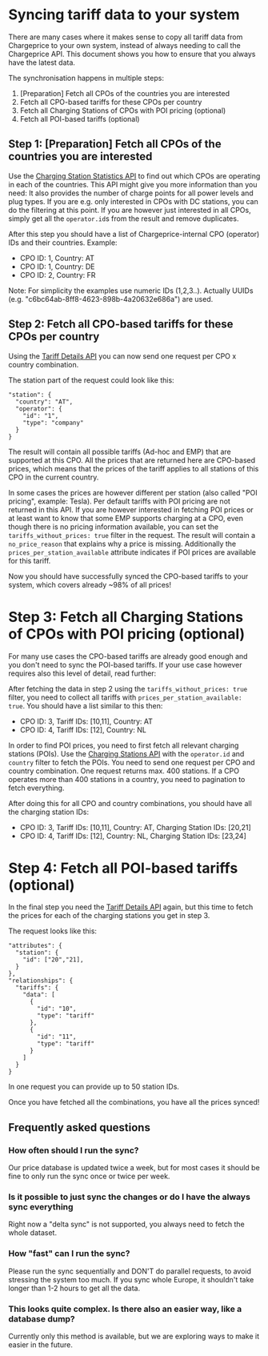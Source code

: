 # Syncing tariff data to your system

There are many cases where it makes sense to copy all tariff data from
Chargeprice to your own system, instead of always needing to call the
Chargeprice API. This document shows you how to ensure that you always have the
latest data.

The synchronisation happens in multiple steps:
1. [Preparation] Fetch all CPOs of the countries you are interested
1. Fetch all CPO-based tariffs for these CPOs per country
1. Fetch all Charging Stations of CPOs with POI pricing (optional)
1. Fetch all POI-based  tariffs (optional)

## Step 1: [Preparation] Fetch all CPOs of the countries you are interested

Use the [Charging Station Statistics API](../api/v1/charging_stations/statistics/index.md) to find out which CPOs are operating in each of the countries.
This API might give you more information than you need: It also provides the number of charge points for all power levels and plug types. If you are e.g. only interested in CPOs with DC stations, you can do the filtering at this point. If you are however just interested in all CPOs, simply get all the `operator.id`s from the result and remove duplicates.

After this step you should have a list of Chargeprice-internal CPO (operator) IDs and their countries.
Example:
- CPO ID: 1, Country: AT
- CPO ID: 1, Country: DE
- CPO ID: 2, Country: FR 

Note: For simplicity the examples use numeric IDs (1,2,3..). Actually UUIDs (e.g. "c6bc64ab-8ff8-4623-898b-4a20632e686a") are used.

## Step 2: Fetch all CPO-based tariffs for these CPOs per country

Using the [Tariff Details API](../api/v1/tariff_details/index.md) you can now send one request per CPO x country combination. 

The station part of the request could look like this:
```
"station": {
  "country": "AT",
  "operator": {
    "id": "1",
    "type": "company"
  }
}
```

The result will contain all possible tariffs (Ad-hoc and EMP) that are supported at this CPO.
All the prices that are returned here are CPO-based prices, which means that the prices of the tariff applies to all stations of this CPO in the current country.

In some cases the prices are however different per station (also called "POI pricing", example: Tesla).
Per default tariffs with POI pricing are not returned in this API. If you are however interested in fetching POI prices or at least want to know that some EMP supports charging at a CPO, even though there is no pricing information available, you can set the `tariffs_without_prices: true` filter in the request. The result will contain a `no_price_reason` that explains why a price is missing. Additionally the `prices_per_station_available` attribute indicates if POI prices are available for this tariff.

Now you should have successfully synced the CPO-based tariffs to your system, which covers already ~98% of all prices!

# Step 3: Fetch all Charging Stations of CPOs with POI pricing (optional)

For many use cases the CPO-based tariffs are already good enough and you don't need to sync the POI-based tariffs. If your use case however requires also this level of detail, read further:

After fetching the data in step 2 using the `tariffs_without_prices: true` filter, you need to collect all tariffs with `prices_per_station_available: true`. You should have a list similar to this then:
- CPO ID: 3, Tariff IDs: [10,11], Country: AT
- CPO ID: 4, Tariff IDs: [12], Country: NL 

In order to find POI prices, you need to first fetch all relevant charging stations (POIs). Use the [Charging Stations API](../api/v1/charging_stations/index.md) with the `operator.id` and `country` filter to fetch the POIs. You need to send one request per CPO and country combination. One request returns max. 400 stations. If a CPO operates more than 400 stations in a country, you need to pagination to fetch everything.

After doing this for all CPO and country combinations, you should have all the charging station IDs:
- CPO ID: 3, Tariff IDs: [10,11], Country: AT, Charging Station IDs: [20,21]
- CPO ID: 4, Tariff IDs: [12], Country: NL, Charging Station IDs: [23,24]

# Step 4: Fetch all POI-based  tariffs (optional)

In the final step you need the [Tariff Details API](../api/v1/tariff_details/index.md) again, but this time to fetch the prices for each of the charging stations you get in step 3.

The request looks like this:
```
"attributes": {
  "station": {
    "id": ["20","21],
  }
},
"relationships": {
  "tariffs": {
    "data": [
      {
        "id": "10",
        "type": "tariff"
      },
      {
        "id": "11",
        "type": "tariff"
      }
    ]
  }
}
```
In one request you can provide up to 50 station IDs.

Once you have fetched all the combinations, you have all the prices synced!

## Frequently asked questions

### How often should I run the sync?

Our price database is updated twice a week, but for most cases it should be fine
to only run the sync once or twice per week.

### Is it possible to just sync the changes or do I have the always sync everything

Right now a "delta sync" is not supported, you always need to fetch the whole
dataset.

### How "fast" can I run the sync?

Please run the sync sequentially and DON'T do parallel requests, to avoid stressing the system too much.
If you sync whole Europe, it shouldn't take longer than 1-2 hours to get all the data.

### This looks quite complex. Is there also an easier way, like a database dump?

Currently only this method is available, but we are exploring ways to make it easier in the future.